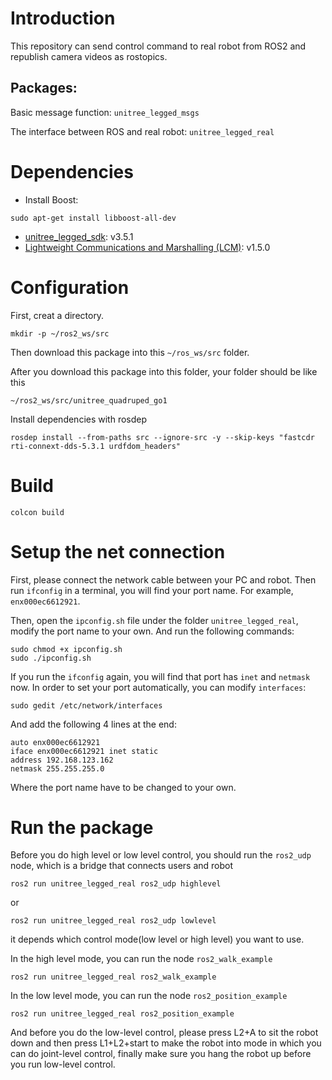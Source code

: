 # Introduction
This repository can send control command to real robot from ROS2 and republish camera videos as rostopics.

## Packages:

Basic message function: `unitree_legged_msgs`

The interface between ROS and real robot: `unitree_legged_real`

# Dependencies
* Install Boost:
```
sudo apt-get install libboost-all-dev
```
* [unitree_legged_sdk](https://github.com/unitreerobotics): v3.5.1
* [Lightweight Communications and Marshalling (LCM)](https://github.com/lcm-proj/lcm/releases): v1.5.0

# Configuration
First, creat a directory.
```
mkdir -p ~/ros2_ws/src
```
Then download this package into this `~/ros_ws/src` folder. 

After you download this package into this folder, your folder should be like this
```
~/ros2_ws/src/unitree_quadruped_go1
```

Install dependencies with rosdep
```
rosdep install --from-paths src --ignore-src -y --skip-keys "fastcdr rti-connext-dds-5.3.1 urdfdom_headers"
```

# Build
```
colcon build
```

# Setup the net connection
First, please connect the network cable between your PC and robot. Then run `ifconfig` in a terminal, you will find your port name. For example, `enx000ec6612921`.

Then, open the `ipconfig.sh` file under the folder `unitree_legged_real`, modify the port name to your own. And run the following commands:
```
sudo chmod +x ipconfig.sh
sudo ./ipconfig.sh
```
If you run the `ifconfig` again, you will find that port has `inet` and `netmask` now.
In order to set your port automatically, you can modify `interfaces`:
```
sudo gedit /etc/network/interfaces
```
And add the following 4 lines at the end:
```
auto enx000ec6612921
iface enx000ec6612921 inet static
address 192.168.123.162
netmask 255.255.255.0
```
Where the port name have to be changed to your own.

# Run the package
Before you do high level or low level control, you should run the `ros2_udp` node, which is a bridge that connects users and robot
```
ros2 run unitree_legged_real ros2_udp highlevel
```

or

```
ros2 run unitree_legged_real ros2_udp lowlevel
```

it depends which control mode(low level or high level) you want to use.

In the high level mode, you can run the node `ros2_walk_example`
```
ros2 run unitree_legged_real ros2_walk_example
```

In the low level mode, you can run the node `ros2_position_example`
```
ros2 run unitree_legged_real ros2_position_example
```

And before you do the low-level control, please press L2+A to sit the robot down and then press L1+L2+start to make the robot into
mode in which you can do joint-level control, finally make sure you hang the robot up before you run low-level control.

